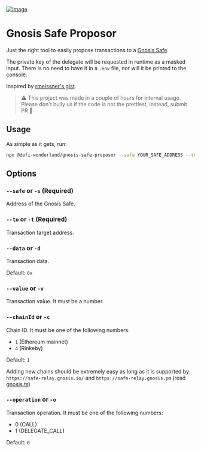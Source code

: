 [![image](https://img.shields.io/npm/v/@defi-wonderland/gnosis-safe-proposor.svg?style=flat-square)](https://www.npmjs.org/package/@defi-wonderland/gnosis-safe-proposor)

# Gnosis Safe Proposor

Just the right tool to easily propose transactions to a [Gnosis Safe](https://gnosis-safe.io/).

The private key of the delegate will be requested in runtime as a masked input. There is no need to have it in a `.env` file, nor will it be printed to the console.

Inspired by [rmeissner's gist](https://gist.github.com/rmeissner/0fa5719dc6b306ba84ee34bebddc860b).

> :warning: This project was made in a couple of hours for internal usage. Please don't bully us if the code is not the prettiest, instead, submit PR 🙈

## Usage

As simple as it gets, run:
```bash
npx @defi-wonderland/gnosis-safe-proposor --safe YOUR_SAFE_ADDRESS --to YOUR_TARGET_ADDRESS --data YOUR_TX_DATA
```

## Options

### `--safe` or `-s` (Required)
Address of the Gnosis Safe.

### `--to` or `-t` (Required)
Transaction target address.

### `--data` or `-d`
Transaction data.

Default: `0x`

### `--value` or `-v`
Transaction value. It must be a number.

### `--chainId` or `-c`

Chain ID. It must be one of the following numbers:
* `1` (Ethereum mainnet)
* `4` (Rinkeby)

Default: `1`

Adding new chains should be extremely easy as long as it is supported by: `https://safe-relay.gnosis.io/` and `https://safe-relay.gnosis.pm` (read [gnosis.ts](https://github.com/defi-wonderland/gnosis-safe-proposor/blob/main/src/utils/gnosis.ts))

### `--operation` or `-o`

Transaction operation. It must be one of the following numbers:
* 0 (CALL)
* 1 (DELEGATE_CALL)

Default: `0`